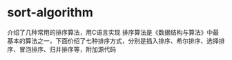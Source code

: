 # sort-algorithm
介绍了几种常用的排序算法，用C语言实现
排序算法是《数据结构与算法》中最基本的算法之一，下面价绍了七种排序方式，分别是插入排序、希尔排序、选择排序、冒泡排序、归并排序等，附加源代码
